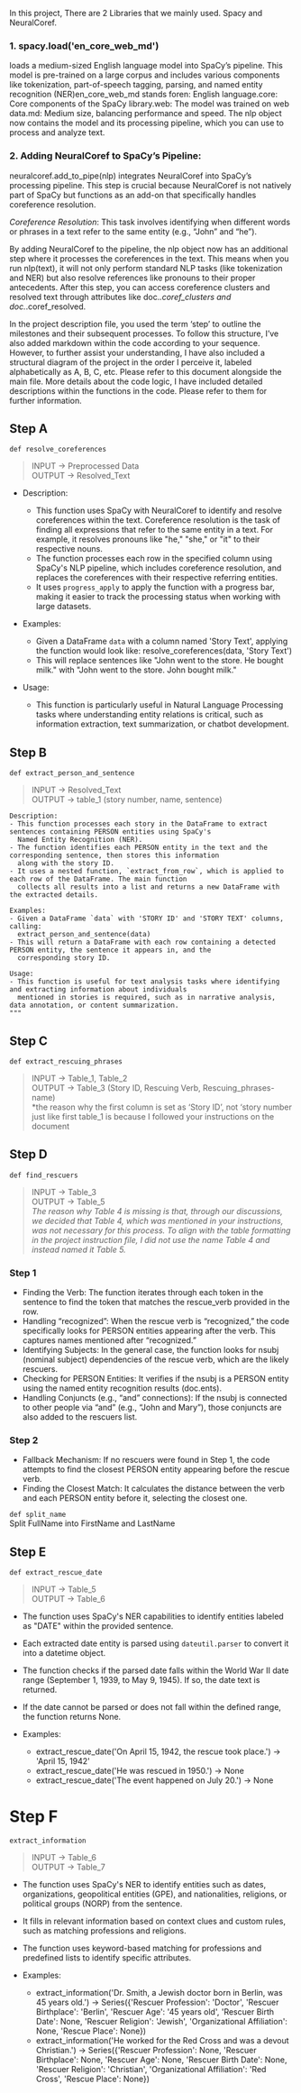In this project, There are 2 Libraries that we mainly used.
Spacy and NeuralCoref.

### 1. spacy.load('en_core_web_md')
loads a medium-sized English language model into SpaCy’s pipeline. This model is pre-trained on a large corpus and includes various components like tokenization, part-of-speech tagging, parsing, and named entity recognition (NER)en_core_web_md stands foren: English language.core: Core components of the SpaCy library.web: The model was trained on web data.md: Medium size, balancing performance and speed.
The nlp object now contains the model and its processing pipeline, which you can use to process and analyze text.


### 2. Adding NeuralCoref to SpaCy’s Pipeline:

neuralcoref.add_to_pipe(nlp) integrates NeuralCoref into SpaCy’s processing pipeline. This step is crucial because NeuralCoref is not natively part of SpaCy but functions as an add-on that specifically handles coreference resolution.

*Coreference Resolution*: This task involves identifying when different words or phrases in a text refer to the same entity (e.g., “John” and “he”).

By adding NeuralCoref to the pipeline, the nlp object now has an additional step where it processes the coreferences in the text. This means when you run nlp(text), it will not only perform standard NLP tasks (like tokenization and NER) but also resolve references like pronouns to their proper antecedents.
After this step, you can access coreference clusters and resolved text through attributes like doc._.coref_clusters and doc._.coref_resolved.

In the project description file, you used the term ‘step’ to outline the milestones and their subsequent processes. To follow this structure, I’ve also added markdown within the code according to your sequence. However, to further assist your understanding, I have also included a structural diagram of the project in the order I perceive it, labeled alphabetically as A, B, C, etc. Please refer to this document alongside the main file.
More details about the code logic, I have included detailed descriptions within the functions in the code. Please refer to them for further information.


## Step A
`def resolve_coreferences`   
> INPUT -> Preprocessed Data  
OUTPUT -> Resolved_Text  

* Description:
    - This function uses SpaCy with NeuralCoref to identify and resolve coreferences within the text. Coreference 
      resolution is the task of finding all expressions that refer to the same entity in a text. For example, 
      it resolves pronouns like "he," "she," or "it" to their respective nouns.
    - The function processes each row in the specified column using SpaCy's NLP pipeline, which includes coreference 
      resolution, and replaces the coreferences with their respective referring entities.
    - It uses `progress_apply` to apply the function with a progress bar, making it easier to track the processing 
      status when working with large datasets.

* Examples:
    - Given a DataFrame `data` with a column named 'Story Text', applying the function would look like:
      resolve_coreferences(data, 'Story Text')
    - This will replace sentences like "John went to the store. He bought milk." with "John went to the store. John bought milk."

* Usage:
    - This function is particularly useful in Natural Language Processing tasks where understanding entity relations is 
      critical, such as information extraction, text summarization, or chatbot development.


## Step B 
`def extract_person_and_sentence`   
> INPUT -> Resolved_Text  
OUTPUT -> table_1 (story number, name, sentence)  

    
    Description:
    - This function processes each story in the DataFrame to extract sentences containing PERSON entities using SpaCy's 
      Named Entity Recognition (NER).
    - The function identifies each PERSON entity in the text and the corresponding sentence, then stores this information 
      along with the story ID.
    - It uses a nested function, `extract_from_row`, which is applied to each row of the DataFrame. The main function 
      collects all results into a list and returns a new DataFrame with the extracted details.

    Examples:
    - Given a DataFrame `data` with 'STORY ID' and 'STORY TEXT' columns, calling:
      extract_person_and_sentence(data)
    - This will return a DataFrame with each row containing a detected PERSON entity, the sentence it appears in, and the 
      corresponding story ID.

    Usage:
    - This function is useful for text analysis tasks where identifying and extracting information about individuals 
      mentioned in stories is required, such as in narrative analysis, data annotation, or content summarization.
    """


## Step C
`def extract_rescuing_phrases`   
> INPUT -> Table_1, Table_2  
OUTPUT -> Table_3 (Story ID, Rescuing Verb, Rescuing_phrases-name)  
*the reason why the first column is set as ‘Story ID’, not ‘story number just like first table_1 is because I followed your instructions on the document

## Step D 
`def find_rescuers`  
> INPUT -> Table_3  
OUTPUT -> Table_5  
*The reason why Table 4 is missing is that, through our discussions, we decided that Table 4, which was mentioned in your instructions, was not necessary for this process. To align with the table formatting in the project instruction file, I did not use the name Table 4 and instead named it Table 5.*

### Step 1
* Finding the Verb: The function iterates through each token in the sentence to find the token that matches the rescue_verb provided in the row.
* Handling “recognized”: When the rescue verb is “recognized,” the code specifically looks for PERSON entities appearing after the verb. This captures names mentioned after “recognized.”
* Identifying Subjects: In the general case, the function looks for nsubj (nominal subject) dependencies of the rescue verb, which are the likely rescuers.
* Checking for PERSON Entities: It verifies if the nsubj is a PERSON entity using the named entity recognition results (doc.ents).
* Handling Conjuncts (e.g., “and” connections): If the nsubj is connected to other people via “and” (e.g., “John and Mary”), those conjuncts are also added to the rescuers list.  
### Step 2
* Fallback Mechanism: If no rescuers were found in Step 1, the code attempts to find the closest PERSON entity appearing before the rescue verb.
* Finding the Closest Match: It calculates the distance between the verb and each PERSON entity before it, selecting the closest one.

`def split_name`   
Split FullName into FirstName and LastName

## Step E
`def extract_rescue_date`  
> INPUT -> Table_5  
OUTPUT -> Table_6  

- The function uses SpaCy's NER capabilities to identify entities labeled as "DATE" 
      within the provided sentence.
- Each extracted date entity is parsed using `dateutil.parser` to convert it into 
      a datetime object.
- The function checks if the parsed date falls within the World War II date range 
      (September 1, 1939, to May 9, 1945). If so, the date text is returned.
- If the date cannot be parsed or does not fall within the defined range, the function 
      returns None.

- Examples:
    - extract_rescue_date('On April 15, 1942, the rescue took place.') -> 'April 15, 1942'
    - extract_rescue_date('He was rescued in 1950.') -> None
    - extract_rescue_date('The event happened on July 20.') -> None

# Step F
`extract_information`  
> INPUT -> Table_6  
OUTPUT -> Table_7 

- The function uses SpaCy's NER to identify entities such as dates, organizations, geopolitical entities (GPE), 
      and nationalities, religions, or political groups (NORP) from the sentence.
- It fills in relevant information based on context clues and custom rules, such as matching professions and religions.
- The function uses keyword-based matching for professions and predefined lists to identify specific attributes.

- Examples:
    - extract_information('Dr. Smith, a Jewish doctor born in Berlin, was 45 years old.') ->
        Series({'Rescuer Profession': 'Doctor', 'Rescuer Birthplace': 'Berlin', 
                'Rescuer Age': '45 years old', 'Rescuer Birth Date': None, 'Rescuer Religion': 'Jewish', 
                'Organizational Affiliation': None, 'Rescue Place': None})
    - extract_information('He worked for the Red Cross and was a devout Christian.') ->
        Series({'Rescuer Profession': None, 'Rescuer Birthplace': None, 
                'Rescuer Age': None, 'Rescuer Birth Date': None, 'Rescuer Religion': 'Christian', 
                'Organizational Affiliation': 'Red Cross', 'Rescue Place': None})